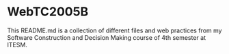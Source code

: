 # WebTC2005B
This README.md is a collection of different files and web practices from my Software Construction and Decision Making course of 4th semester at ITESM. 
